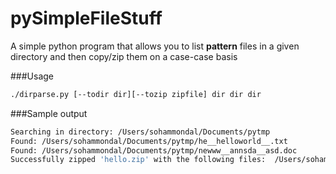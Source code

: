 pySimpleFileStuff
=================

A simple python program that allows you to list __pattern__ files in a given directory and then copy/zip them on a case-case basis

###Usage

```bash
./dirparse.py [--todir dir][--tozip zipfile] dir dir dir
```

###Sample output

```bash
Searching in directory: /Users/sohammondal/Documents/pytmp
Found: /Users/sohammondal/Documents/pytmp/he__helloworld__.txt
Found: /Users/sohammondal/Documents/pytmp/newww__annsda__asd.doc
Successfully zipped 'hello.zip' with the following files:  /Users/sohammondal/Documents/pytmp/he__helloworld__.txt   /Users/sohammondal/Documents/pytmp/newww__annsda__asd.doc
```
